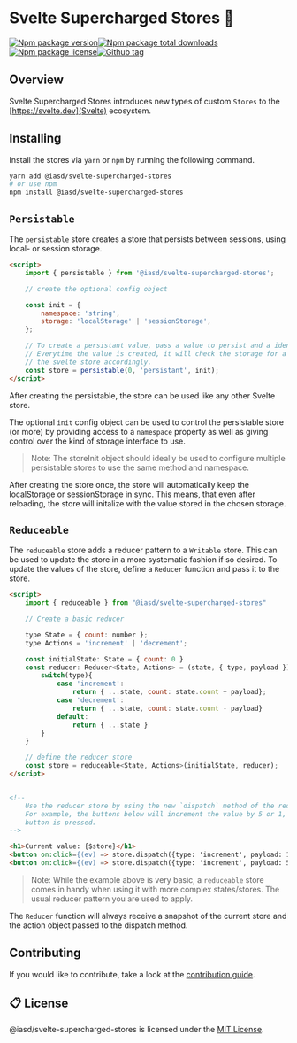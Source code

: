 <!-- @format -->

# Svelte Supercharged Stores 🚀

[![Npm package version](https://badgen.net/npm/v/@iasd/svelte-supercharged-stores)](https://www.npmjs.com/package/@iasd/svelte-supercharged-stores)[![Npm package total downloads](https://badgen.net/npm/dt/@iasd/svelte-supercharged-stores)](https://npmjs.com/package/@iasd/svelte-supercharged-stores)[![Npm package license](https://badgen.net/npm/license/@iasd/svelte-supercharged-stores)](https://npmjs.com/package/@iasd/svelte-supercharged-stores)[![Github tag](https://badgen.net/github/tag/iamsebastiandev/svelte-supercharged-stores)](https://github.com/iamsebastiandev/flotsam/svelte-supercharged-stores)

## Overview

Svelte Supercharged Stores introduces new types of custom `Stores` to the [https://svelte.dev](Svelte) ecosystem.

## Installing

Install the stores via `yarn` or `npm` by running the following command.

```bash
yarn add @iasd/svelte-supercharged-stores
# or use npm
npm install @iasd/svelte-supercharged-stores
```

## `Persistable`

The `persistable` store creates a store that persists between sessions, using local- or session storage.

```html
<script>
    import { persistable } from '@iasd/svelte-supercharged-stores';

    // create the optional config object

    const init = {
        namespace: 'string',
        storage: 'localStorage' | 'sessionStorage',
    };

    // To create a persistant value, pass a value to persist and a identifier string.
    // Everytime the value is created, it will check the storage for a value and set
    // the svelte store accordingly.
    const store = persistable(0, 'persistant', init);
</script>
```

After creating the persistable, the store can be used like any other Svelte store.

The optional `init` config object can be used to control the persistable store (or more) by providing access to a `namespace` property as well as giving control over the kind of storage interface to use.

> Note: The storeInit object should ideally be used to configure multiple persistable stores to use the same method and namespace.

After creating the store once, the store will automatically keep the localStorage or sessionStorage in sync. This means, that even after reloading, the store will initalize with the value stored in the chosen storage.

## `Reduceable`

The `reduceable` store adds a reducer pattern to a `Writable` store. This can be used to update the store in a more systematic fashion if so desired. To update the values of the store, define a `Reducer` function and pass it to the store.

```html
<script>
	import { reduceable } from "@iasd/svelte-supercharged-stores"

	// Create a basic reducer

	type State = { count: number };
	type Actions = 'increment' | 'decrement';

	const initialState: State = { count: 0 }
	const reducer: Reducer<State, Actions> = (state, { type, payload }) => {
		switch(type){
			case 'increment':
				return { ...state, count: state.count + payload};
			case 'decrement':
				return { ...state, count: state.count - payload}
			default:
				return { ...state }
		}
	}

	// define the reducer store
	const store = reduceable<State, Actions>(initialState, reducer);
</script>


<!--
	Use the reducer store by using the new `dispatch` method of the reduceable store
	For example, the buttons below will increment the value by 5 or 1, depending on which
	button is pressed.
-->

<h1>Current value: {$store}</h1>
<button on:click={(ev) => store.dispatch({type: 'increment', payload: 1})}>Increase by 1</button>
<button on:click={(ev) => store.dispatch({type: 'increment', payload: 5})}>Increase by 5</button>
```

> Note: While the example above is very basic, a `reduceable` store comes in handy when using it with more complex states/stores. The usual reducer pattern you are used to apply.

The `Reducer` function will always receive a snapshot of the current store and the action object passed to the dispatch method.

## Contributing

If you would like to contribute, take a look at the [contribution guide](./contributing.md).

## 📋 License

@iasd/svelte-supercharged-stores is licensed under the [MIT License](https://opensource.org/licenses/MIT).
